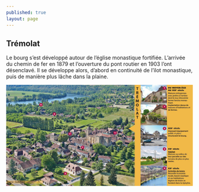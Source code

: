 ```yaml
---
published: true
layout: page
---
```


## Trémolat

Le bourg s’est développé autour de l’église monastique fortifiée. L’arrivée du chemin de fer en 1879 et l’ouverture du pont routier en 1903 l’ont désenclavé. Il se développe alors, d’abord en continuité de l’ilot monastique, puis de manière plus lâche dans la plaine.

![](/data/images/24/histoire/20_HISTOIRE_POPB2.jpg)
